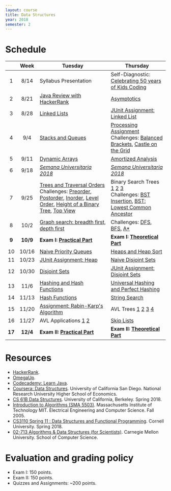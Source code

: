 ```yaml
---
layout: course
title: Data Structures
year: 2018
semester: 2
---
```


# Schedule

|      |  Week  | Tuesday | Thursday |
|:----:|:------:|---------|----------|
|   1  |  8/14  | Syllabus Presentation | Self-Diagnostic: <br/> [Celebrating 50 years of Kids Coding](http://www.google.com/doodles/celebrating-50-years-of-kids-coding) |
|   2  |  8/21  | [Java Review with HackerRank](https://www.hackerrank.com/domains/java) | [Asymptotics](https://docs.google.com/presentation/d/1nScW6Imh02c5v5zysGftA2x8sjWxf8OYU95km7Ia7iY/edit?usp=sharing) |
|   3  |  8/28  | [Linked Lists](coursera/05_1_arrays_and_lists.pdf) | [JUnit Assignment: Linked List](list.zip) |
|   4  |   9/4  | [Stacks and Queues](coursera/05_2_stacks_and_queues.pdf) | [Processing Assignment](processing) <br/> Challenges: [Balanced Brackets](https://www.hackerrank.com/challenges/balanced-brackets/problem), [Castle on the Grid](https://www.hackerrank.com/challenges/castle-on-the-grid/problem) |
|   5  |  9/11  | [Dynamic Arrays](coursera/05_4_dynamic_arrays_and_amortized_analysis.pdf) | [Amortized Analysis](http://www.cs.cornell.edu/courses/cs3110/2011sp/Lectures/lec20-amortized/amortized.htm) |
|   6  |  9/18  | *[Semana Universitaria 2018](http://bienestar.bogota.unal.edu.co/semanauniversitaria.png)* | *[Semana Universitaria 2018](http://bienestar.bogota.unal.edu.co/semanauniversitaria.png)* |
|   7  |  9/25  | [Trees and Traversal Orders](coursera/05_3_trees.pdf) <br/> Challenges: [Preorder](https://www.hackerrank.com/challenges/tree-preorder-traversal/problem), [Postorder](https://www.hackerrank.com/challenges/tree-postorder-traversal/problem), [Inorder](https://www.hackerrank.com/challenges/tree-inorder-traversal/problem), [Level Order](https://www.hackerrank.com/challenges/tree-level-order-traversal/problem), [Height of a Binary Tree](https://www.hackerrank.com/challenges/tree-height-of-a-binary-tree/problem), [Top View](https://www.hackerrank.com/challenges/tree-top-view/problem) | Binary Search Trees [1](coursera/08_binary_search_trees_1_intro.pdf) [2](coursera/08_binary_search_trees_2_binary_search_trees.pdf) [3](coursera/08_binary_search_trees_3_basic_ops.pdf) <br/> Challenges: [BST Insertion](https://www.hackerrank.com/challenges/binary-search-tree-insertion/problem), [BST: Lowest Common Ancestor](https://www.hackerrank.com/challenges/binary-search-tree-lowest-common-ancestor/problem) |
|   8  |  10/2  | [Graph search: breadth first, depth first](https://www.cs.cmu.edu/~ckingsf/class/02713/lectures/lec07-dfsbfs.pdf) | Challenges: [DFS](https://www.hackerrank.com/challenges/pacman-dfs), [BFS](https://www.hackerrank.com/challenges/pacman-bfs), [A*](https://www.hackerrank.com/challenges/pacman-astar) |
| **9**|**10/9**| **Exam I: [Practical Part](https://omegaup.com/arena/ED-P1/)** | **Exam I: [Theoretical Part](https://campus.virtual.unal.edu.co/)** |
|  10  | 10/16  | [Naive Priority Queues](coursera/06_1_priority_queues_1_intro.pdf)| [Heaps and Heap Sort](coursera/06_1_priority_queues_2_heaps.pdf) |
|  11  | 10/23  | [JUnit Assignment: Heap](heap.zip) | [Naive Disjoint Sets](coursera/06_2_disjoint_sets_1_naive.pdf) |
|  12  | 10/30  | [Disjoint Sets](coursera/06_2_disjoint_sets_2_efficient.pdf) | [JUnit Assignment: Disjoint Sets](disjointset.zip)
|  13  |  11/6  | [Hashing and Hash Functions](https://ocw.mit.edu/courses/electrical-engineering-and-computer-science/6-046j-introduction-to-algorithms-sma-5503-fall-2005/video-lectures/lecture-7-hashing-hash-functions/lec7.pdf) | [Universal Hashing and Perfect Hashing](https://ocw.mit.edu/courses/electrical-engineering-and-computer-science/6-046j-introduction-to-algorithms-sma-5503-fall-2005/video-lectures/lecture-8-universal-hashing-perfect-hashing/lec8.pdf)
|  14  | 11/13  | [Hash Functions](coursera/07_hash_tables_2_hashfunctions.pdf#page=78) | [String Search](coursera/07_hash_tables_3_search_substring.pdf) |
|  15  | 11/20  | [Assignment: Rabin-Karp's Algorithm](hash/RabinKarp.java) | AVL Trees [1](coursera/08_binary_search_trees_4_balance.pdf) [2](coursera/08_binary_search_trees_5_avl.pdf) [3](coursera/08_binary_search_trees_6_avl2.pdf) [4](Tree_Rebalancing.gif)|
|  16  | 11/27  | AVL Applications [1](coursera/08_binary_search_trees_7_split_merge.pdf) [2](coursera/08_binary_search_trees_8_applications.pdf) | [Skip Lists](https://ocw.mit.edu/courses/electrical-engineering-and-computer-science/6-046j-introduction-to-algorithms-sma-5503-fall-2005/video-lectures/lecture-12-skip-lists/lec12.pdf) |
|**17**|**12/4**| **Exam II: [Practical Part](https://omegaup.com/)** | **Exam II: [Theoretical Part](https://campus.virtual.unal.edu.co/)** |

# Resources

  - [HackerRank](https://www.hackerrank.com/).
  - [OmegaUp](https://omegaup.com/).
  - [Codecademy: Learn Java](https://www.codecademy.com/learn/learn-java).
  - [Coursera: Data Structures](https://en.coursera.org/learn/data-structures). University of California San Diego. National Research University Higher School of Economics.
  - [CS 61B Data Structures](https://sp18.datastructur.es/). University of California, Berkeley. Spring 2018.
  - [Introduction to Algorithms (SMA 5503)](https://ocw.mit.edu/courses/electrical-engineering-and-computer-science/6-046j-introduction-to-algorithms-sma-5503-fall-2005/). Massachusetts Institute of Technology MIT. Electrical Engineering and Computer Science. Fall 2005.
  - [CS3110 Spring 11 : Data Structures and Functional Programming](http://www.cs.cornell.edu/courses/cs3110/2011sp/). Cornell University. Spring 2018.
  - [02-713 Algorithms & Data Structures (for Scientists)](https://www.cs.cmu.edu/~ckingsf/class/02713/lectures.html). Carnegie Mellon University. School of Computer Science.
  
# Evaluation and grading policy
  
  - Exam I: 150 points.
  - Exam II: 150 points.
  - Quizzes and Assignments: ~200 points.
